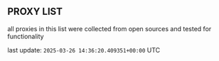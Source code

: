 ## PROXY LIST

all proxies in this list were collected from open sources and tested for functionality

last update: `2025-03-26 14:36:20.409351+00:00` UTC